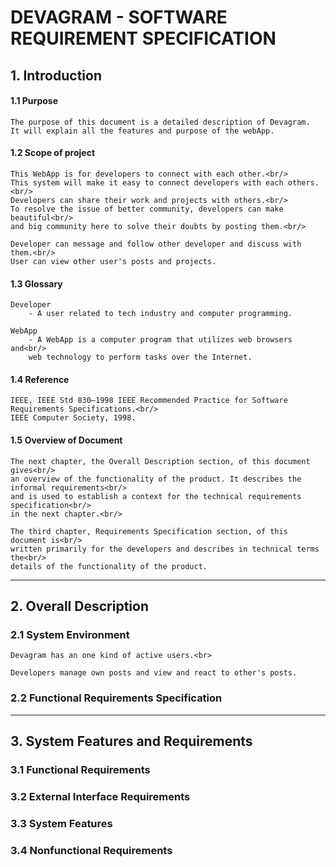 # DEVAGRAM - SOFTWARE REQUIREMENT SPECIFICATION

## 1. Introduction

#### 1.1 Purpose

    The purpose of this document is a detailed description of Devagram.
    It will explain all the features and purpose of the webApp.

#### 1.2 Scope of project

    This WebApp is for developers to connect with each other.<br/>
    This system will make it easy to connect developers with each others.<br/>
    Developers can share their work and projects with others.<br/>
    To resolve the issue of better community, developers can make beautiful<br/>
    and big community here to solve their doubts by posting them.<br/>

    Developer can message and follow other developer and discuss with them.<br/>
    User can view other user's posts and projects.

#### 1.3 Glossary

    Developer
        - A user related to tech industry and computer programming.

    WebApp
        - A WebApp is a computer program that utilizes web browsers and<br/>
        web technology to perform tasks over the Internet.

#### 1.4 Reference

    IEEE. IEEE Std 830–1998 IEEE Recommended Practice for Software Requirements Specifications.<br/>
    IEEE Computer Society, 1998.

#### 1.5 Overview of Document

    The next chapter, the Overall Description section, of this document gives<br/>
    an overview of the functionality of the product. It describes the informal requirements<br/>
    and is used to establish a context for the technical requirements specification<br/>
    in the next chapter.<br/>

    The third chapter, Requirements Specification section, of this document is<br/>
    written primarily for the developers and describes in technical terms the<br/>
    details of the functionality of the product.

<hr/>

## 2. Overall Description

### 2.1 System Environment

    Devagram has an one kind of active users.<br>

    Developers manage own posts and view and react to other's posts.

### 2.2 Functional Requirements Specification

<hr/>

## 3. System Features and Requirements

### 3.1 Functional Requirements

### 3.2 External Interface Requirements

### 3.3 System Features

### 3.4 Nonfunctional Requirements
